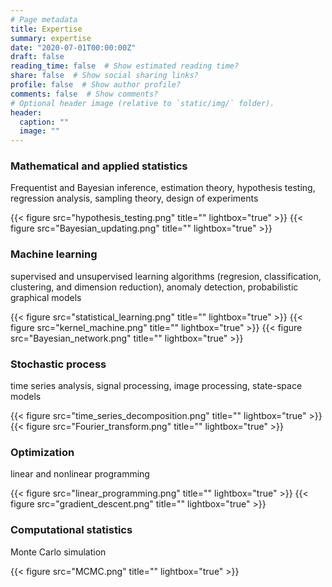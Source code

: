 ```yaml
---
# Page metadata
title: Expertise
summary: expertise
date: "2020-07-01T00:00:00Z"
draft: false  
reading_time: false  # Show estimated reading time?
share: false  # Show social sharing links?
profile: false  # Show author profile?
comments: false  # Show comments?
# Optional header image (relative to `static/img/` folder).
header:
  caption: ""
  image: ""
---
```


### Mathematical and applied statistics

Frequentist and Bayesian inference, estimation theory, hypothesis testing, regression analysis, sampling theory, design of experiments

{{< figure src="hypothesis_testing.png" title="" lightbox="true" >}}
{{< figure src="Bayesian_updating.png" title="" lightbox="true" >}}

### Machine learning
supervised and unsupervised learning algorithms (regresion, classification, clustering, and dimension reduction), anomaly detection, probabilistic graphical models

{{< figure src="statistical_learning.png" title="" lightbox="true" >}}
{{< figure src="kernel_machine.png" title="" lightbox="true" >}}
{{< figure src="Bayesian_network.png" title="" lightbox="true" >}}

### Stochastic process
time series analysis, signal processing, image processing, state-space models

{{< figure src="time_series_decomposition.png" title="" lightbox="true" >}}
{{< figure src="Fourier_transform.png" title="" lightbox="true" >}}

### Optimization
linear and nonlinear programming

{{< figure src="linear_programming.png" title="" lightbox="true" >}}
{{< figure src="gradient_descent.png" title="" lightbox="true" >}}

### Computational statistics
Monte Carlo simulation

{{< figure src="MCMC.png" title="" lightbox="true" >}}